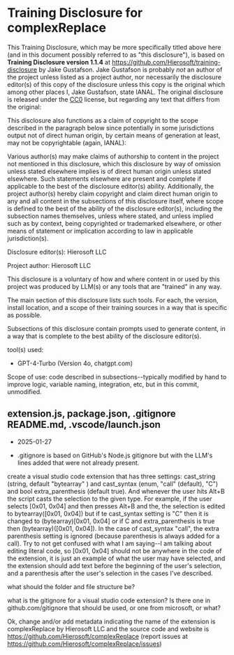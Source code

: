 # Training Disclosure for complexReplace
This Training Disclosure, which may be more specifically titled above here (and in this document possibly referred to as "this disclosure"), is based on **Training Disclosure version 1.1.4** at https://github.com/Hierosoft/training-disclosure by Jake Gustafson. Jake Gustafson is probably *not* an author of the project unless listed as a project author, nor necessarily the disclosure editor(s) of this copy of the disclosure unless this copy is the original which among other places I, Jake Gustafson, state IANAL. The original disclosure is released under the [CC0](https://creativecommons.org/public-domain/cc0/) license, but regarding any text that differs from the original:

This disclosure also functions as a claim of copyright to the scope described in the paragraph below since potentially in some jurisdictions output not of direct human origin, by certain means of generation at least, may not be copyrightable (again, IANAL):

Various author(s) may make claims of authorship to content in the project not mentioned in this disclosure, which this disclosure by way of omission unless stated elsewhere implies is of direct human origin unless stated elsewhere. Such statements elsewhere are present and complete if applicable to the best of the disclosure editor(s) ability. Additionally, the project author(s) hereby claim copyright and claim direct human origin to any and all content in the subsections of this disclosure itself, where scope is defined to the best of the ability of the disclosure editor(s), including the subsection names themselves, unless where stated, and unless implied such as by context, being copyrighted or trademarked elsewhere, or other means of statement or implication according to law in applicable jurisdiction(s).

Disclosure editor(s): Hierosoft LLC

Project author: Hierosoft LLC

This disclosure is a voluntary of how and where content in or used by this project was produced by LLM(s) or any tools that are "trained" in any way.

The main section of this disclosure lists such tools. For each, the version, install location, and a scope of their training sources in a way that is specific as possible.

Subsections of this disclosure contain prompts used to generate content, in a way that is complete to the best ability of the disclosure editor(s).

tool(s) used:
- GPT-4-Turbo (Version 4o, chatgpt.com)

Scope of use: code described in subsections--typically modified by hand to improve logic, variable naming, integration, etc, but in this commit, unmodified.

## extension.js, package.json, .gitignore README.md, .vscode/launch.json

- 2025-01-27

- .gitignore is based on GitHub's Node.js gitignore but with the LLM's lines added that were not already present.

create a visual studio code extension that has three settings: cast_string (string, default "bytearray" ) and cast_syntax (enum, "call" (default), "C") and bool extra_parenthesis (default true). And whenever the user hits Alt+B the script casts the selection to the given type. For example, if the user selects [0x01, 0x04] and then presses Alt+B and the, the selection is edited to bytearray([0x01, 0x04]) but if te cast_syntax setting is "C" then it is changed to (bytearray)[0x01, 0x04] or if C and extra_parenthesis is true then (bytearray)([0x01, 0x04]). In the case of cast_syntax "call", the extra parenthesis setting is ignored (because parenthesis is always added for a call). Try to not get confused with what I am saying--I am talking about editing literal code, so [0x01, 0x04] should not be anywhere in the code of the extension, it is just an example of what the user may have selected, and the extension should add text before the beginning of the user's selection, and a parenthesis after the user's selection in the cases I've described.

what should the folder and file structure be?

what is the gitignore for a visual studio code extension? Is there one in github.com/gitignore that should be used, or one from microsoft, or what?

Ok, change and/or add metadata indicating the name of the extension is complexReplace by Hierosoft LLC and the source code and website is https://github.com/Hierosoft/complexReplace (report issues at https://github.com/Hierosoft/complexReplace/issues)
